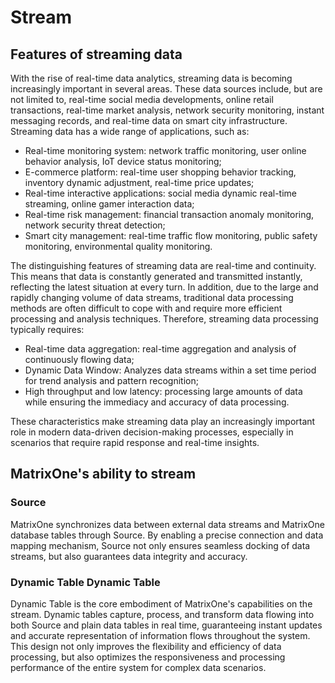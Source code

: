 # Stream

## Features of streaming data

With the rise of real-time data analytics, streaming data is becoming increasingly important in several areas. These data sources include, but are not limited to, real-time social media developments, online retail transactions, real-time market analysis, network security monitoring, instant messaging records, and real-time data on smart city infrastructure. Streaming data has a wide range of applications, such as:

- Real-time monitoring system: network traffic monitoring, user online behavior analysis, IoT device status monitoring;
- E-commerce platform: real-time user shopping behavior tracking, inventory dynamic adjustment, real-time price updates;
- Real-time interactive applications: social media dynamic real-time streaming, online gamer interaction data;
- Real-time risk management: financial transaction anomaly monitoring, network security threat detection;
- Smart city management: real-time traffic flow monitoring, public safety monitoring, environmental quality monitoring.
  
The distinguishing features of streaming data are real-time and continuity. This means that data is constantly generated and transmitted instantly, reflecting the latest situation at every turn. In addition, due to the large and rapidly changing volume of data streams, traditional data processing methods are often difficult to cope with and require more efficient processing and analysis techniques. Therefore, streaming data processing typically requires:

- Real-time data aggregation: real-time aggregation and analysis of continuously flowing data;
- Dynamic Data Window: Analyzes data streams within a set time period for trend analysis and pattern recognition;
- High throughput and low latency: processing large amounts of data while ensuring the immediacy and accuracy of data processing.
  
These characteristics make streaming data play an increasingly important role in modern data-driven decision-making processes, especially in scenarios that require rapid response and real-time insights.

## MatrixOne's ability to stream

### Source

MatrixOne synchronizes data between external data streams and MatrixOne database tables through Source. By enabling a precise connection and data mapping mechanism, Source not only ensures seamless docking of data streams, but also guarantees data integrity and accuracy.

### Dynamic Table Dynamic Table

Dynamic Table is the core embodiment of MatrixOne's capabilities on the stream. Dynamic tables capture, process, and transform data flowing into both Source and plain data tables in real time, guaranteeing instant updates and accurate representation of information flows throughout the system. This design not only improves the flexibility and efficiency of data processing, but also optimizes the responsiveness and processing performance of the entire system for complex data scenarios.
